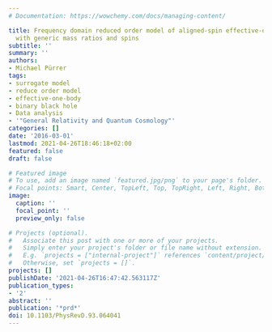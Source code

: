 ```yaml
---
# Documentation: https://wowchemy.com/docs/managing-content/

title: Frequency domain reduced order model of aligned-spin effective-one-body waveforms
  with generic mass ratios and spins
subtitle: ''
summary: ''
authors:
- Michael Pürrer
tags:
- surrogate model
- reduce order model
- effective-one-body
- binary black hole
- Data analysis
- '"General Relativity and Quantum Cosmology"'
categories: []
date: '2016-03-01'
lastmod: 2021-04-26T18:46:18+02:00
featured: false
draft: false

# Featured image
# To use, add an image named `featured.jpg/png` to your page's folder.
# Focal points: Smart, Center, TopLeft, Top, TopRight, Left, Right, BottomLeft, Bottom, BottomRight.
image:
  caption: ''
  focal_point: ''
  preview_only: false

# Projects (optional).
#   Associate this post with one or more of your projects.
#   Simply enter your project's folder or file name without extension.
#   E.g. `projects = ["internal-project"]` references `content/project/deep-learning/index.md`.
#   Otherwise, set `projects = []`.
projects: []
publishDate: '2021-04-26T16:47:42.563117Z'
publication_types:
- '2'
abstract: ''
publication: '*prd*'
doi: 10.1103/PhysRevD.93.064041
---
```

